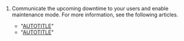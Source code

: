 1. Communicate the upcoming downtime to your users and enable maintenance mode. For more information, see the following articles.

   * "[AUTOTITLE](/admin/managing-accounts-and-repositories/communicating-information-to-users-in-your-enterprise/customizing-user-messages-for-your-enterprise#creating-a-mandatory-message)"
   * "[AUTOTITLE](/admin/administering-your-instance/configuring-maintenance-mode/enabling-and-scheduling-maintenance-mode)"
